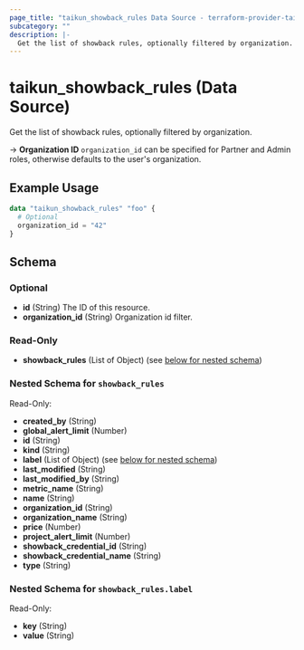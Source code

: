 ```yaml
---
page_title: "taikun_showback_rules Data Source - terraform-provider-taikun"
subcategory: ""
description: |-
  Get the list of showback rules, optionally filtered by organization.
---
```


# taikun_showback_rules (Data Source)

Get the list of showback rules, optionally filtered by organization.

-> **Organization ID** `organization_id` can be specified for Partner and Admin roles, otherwise defaults to the user's organization.

## Example Usage

```terraform
data "taikun_showback_rules" "foo" {
  # Optional
  organization_id = "42"
}
```

<!-- schema generated by tfplugindocs -->
## Schema

### Optional

- **id** (String) The ID of this resource.
- **organization_id** (String) Organization id filter.

### Read-Only

- **showback_rules** (List of Object) (see [below for nested schema](#nestedatt--showback_rules))

<a id="nestedatt--showback_rules"></a>
### Nested Schema for `showback_rules`

Read-Only:

- **created_by** (String)
- **global_alert_limit** (Number)
- **id** (String)
- **kind** (String)
- **label** (List of Object) (see [below for nested schema](#nestedobjatt--showback_rules--label))
- **last_modified** (String)
- **last_modified_by** (String)
- **metric_name** (String)
- **name** (String)
- **organization_id** (String)
- **organization_name** (String)
- **price** (Number)
- **project_alert_limit** (Number)
- **showback_credential_id** (String)
- **showback_credential_name** (String)
- **type** (String)

<a id="nestedobjatt--showback_rules--label"></a>
### Nested Schema for `showback_rules.label`

Read-Only:

- **key** (String)
- **value** (String)


